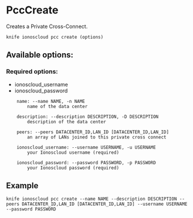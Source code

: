 # PccCreate

Creates a Private Cross-Connect.

```text
knife ionoscloud pcc create (options)
```

## Available options:

### Required options:

* ionoscloud\_username
* ionoscloud\_password

```text
    name: --name NAME, -n NAME
        name of the data center

    description: --description DESCRIPTION, -D DESCRIPTION
        description of the data center

    peers: --peers DATACENTER_ID,LAN_ID [DATACENTER_ID,LAN_ID]
        an array of LANs joined to this private cross connect

    ionoscloud_username: --username USERNAME, -u USERNAME
        your Ionoscloud username (required)

    ionoscloud_password: --password PASSWORD, -p PASSWORD
        your Ionoscloud password (required)
```

## Example

```text
knife ionoscloud pcc create --name NAME --description DESCRIPTION --peers DATACENTER_ID,LAN_ID [DATACENTER_ID,LAN_ID] --username USERNAME --password PASSWORD
```

